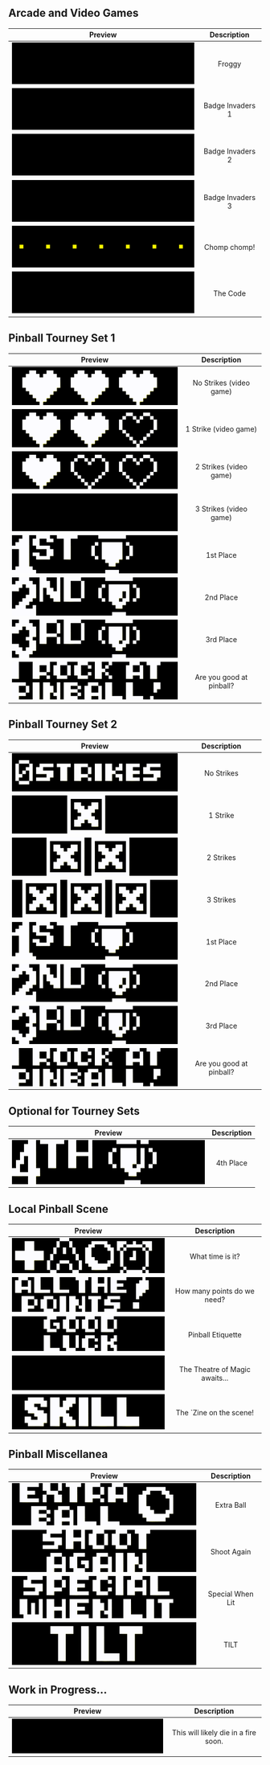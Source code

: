 ## Arcade and Video Games
|  Preview  |  Description  |
|  :---:    |  :---:        |
|  ![image](images/Frogger_PREVIEW.gif)  |  Froggy  |
|  ![image](images/Invaders1_PREVIEW.gif)  |  Badge Invaders 1  |
|  ![image](images/Invaders2_PREVIEW.gif)  |  Badge Invaders 2 |
|  ![image](images/Invaders3_PREVIEW.gif)  |  Badge Invaders 3  |
|  ![image](images/Pacman_PREVIEW.gif)  |  Chomp chomp!  |
|  ![image](images/IBrokeTheCode_PREVIEW.gif)  |  The Code  |

## Pinball Tourney Set 1
|  Preview  |  Description  |
|  :---:    |  :---:        |
|  ![image](images/KnockoutHeart3_PREVIEW.gif)  |  No Strikes (video game)  |
|  ![image](images/KnockoutHeart2_PREVIEW.gif)  |  1 Strike (video game)  |
|  ![image](images/KnockoutHeart1_PREVIEW.gif)  |  2 Strikes (video game)  |
|  ![image](images/GAME_OVER_PREVIEW.gif)  |  3 Strikes (video game)  |
|  ![image](images/Knockout1ST_PREVIEW.gif)  |  1st Place  |
|  ![image](images/Knockout2ND_PREVIEW.gif)  |  2nd Place  |
|  ![image](images/Knockout3RD_PREVIEW.gif)  |  3rd Place  |
|  ![image](images/ISuckAtPinball_PREVIEW.gif)  |  Are you good at pinball?  |

## Pinball Tourney Set 2
|  Preview  |  Description  |
|  :---:    |  :---:        |
|  ![image](images/KnockoutNoStrikes_PREVIEW.gif)  |  No Strikes  |
|  ![image](images/KnockoutStrike1_PREVIEW.gif)  |  1 Strike  |
|  ![image](images/KnockoutStrike2_PREVIEW.gif)  |  2 Strikes  |
|  ![image](images/KnockoutStrike3_PREVIEW.gif)  |  3 Strikes  |
|  ![image](images/Knockout1ST_PREVIEW.gif)  |  1st Place  |
|  ![image](images/Knockout2ND_PREVIEW.gif)  |  2nd Place  |
|  ![image](images/Knockout3RD_PREVIEW.gif)  |  3rd Place  |
|  ![image](images/ISuckAtPinball_PREVIEW.gif)  |  Are you good at pinball?  |

## Optional for Tourney Sets
|  Preview  |  Description  |
|  :---:    |  :---:        |
|  ![image](images/Knockout4TH_PREVIEW.gif)  |  4th Place  |

## Local Pinball Scene
|  Preview  |  Description  |
|  :---:    |  :---:        |
|  ![image](images/Add-a-ballTime_PREVIEW.gif)  |  What time is it?  |
|  ![image](images/AllThePoints_PREVIEW.gif)  |  How many points do we need?  |
|  ![image](images/GoodLuckHaveFun_PREVIEW.gif)  |  Pinball Etiquette  |
|  ![image](images/MyBallsAreFullOfMagic_PREVIEW.gif)  |  The Theatre of Magic awaits...  |
|  ![image](images/SkillShot_PREVIEW.gif)  |  The `Zine on the scene!  |

## Pinball Miscellanea
|  Preview  |  Description  |
|  :---:    |  :---:        |
|  ![image](images/ExtraBall_PREVIEW.gif)  |  Extra Ball  |
|  ![image](images/ShootAgain_PREVIEW.gif)  |  Shoot Again  |
|  ![image](images/SpecialWhenLit_PREVIEW.gif)  |  Special When Lit  |
|  ![image](images/TILT_PREVIEW.gif)  |  TILT  |

## Work in Progress...
|  Preview  |  Description  |
|  :---:    |  :---:        |
|  ![image](images/Spaceship_PREVIEW.gif)  |  This will likely die in a fire soon.  |

